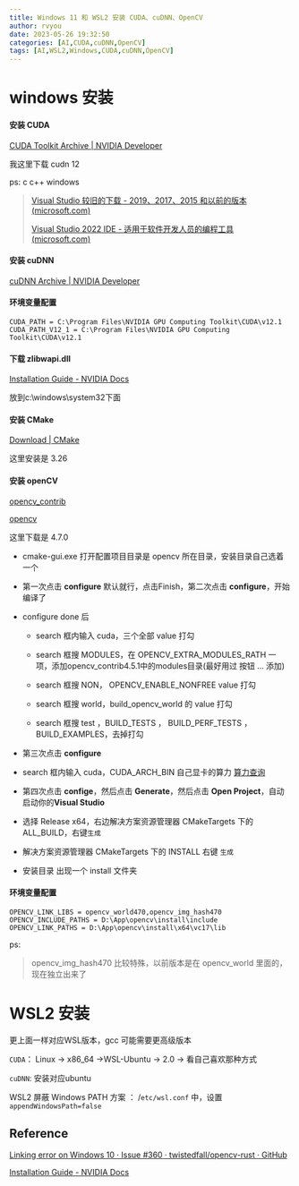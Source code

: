 ```yaml
---
title: Windows 11 和 WSL2 安装 CUDA、cuDNN、OpenCV
author: rvyou
date: 2023-05-26 19:32:50
categories: [AI,CUDA,cuDNN,OpenCV]
tags: [AI,WSL2,Windows,CUDA,cuDNN,OpenCV]
---
```


# windows 安装

#### 安装 CUDA

[CUDA Toolkit Archive | NVIDIA Developer](https://developer.nvidia.com/cuda-toolkit-archive)

 我这里下载 cudn 12

ps: c c++ windows

> [Visual Studio 较旧的下载 - 2019、2017、2015 和以前的版本 (microsoft.com)](https://visualstudio.microsoft.com/zh-hans/vs/older-downloads/)
> 
> [Visual Studio 2022 IDE - 适用于软件开发人员的编程工具 (microsoft.com)](https://visualstudio.microsoft.com/zh-hans/vs/)

#### 安装 cuDNN

[cuDNN Archive | NVIDIA Developer](https://developer.nvidia.com/rdp/cudnn-archive)

#### 环境变量配置

```
CUDA_PATH = C:\Program Files\NVIDIA GPU Computing Toolkit\CUDA\v12.1
CUDA_PATH_V12_1 = C:\Program Files\NVIDIA GPU Computing Toolkit\CUDA\v12.1
```

#### 下载 zlibwapi.dll

[Installation Guide - NVIDIA Docs](https://docs.nvidia.com/deeplearning/cudnn/install-guide/index.html#install-zlib-windows)

放到c:\windows\system32下面

#### 安装 CMake

[Download | CMake](https://cmake.org/download/)

这里安装是 3.26

#### 安装 openCV

[opencv_contrib](https://github.com/opencv/opencv_contrib/tags)

[opencv](https://github.com/opencv/opencv/releases)

这里下载是 4.7.0

- cmake-gui.exe 打开配置项目目录是 opencv 所在目录，安装目录自己选着一个

- 第一次点击 **configure**  默认就行，点击Finish，第二次点击 **configure**，开始编译了

- configure done 后
  
  - search 框内输入 cuda，三个全部 value 打勾  
  
  - search 框搜 MODULES，在 OPENCV_EXTRA_MODULES_RATH 一项，添加opencv_contrib4.5.1中的modules目录(最好用过 按钮 ... 添加)  
  
  - search 框搜 NON， OPENCV_ENABLE_NONFREE value 打勾  
  
  - search 框搜 world，build_opencv_world 的 value 打勾  
  
  - search 框搜 test ，BUILD_TESTS ， BUILD_PERF_TESTS ，BUILD_EXAMPLES，去掉打勾

- 第三次点击 **configure**

- search 框内输入 cuda，CUDA_ARCH_BIN 自己显卡的算力 [算力查询](https://developer.nvidia.com/cuda-gpus) 

- 第四次点击 **confige**，然后点击 **Generate**，然后点击 **Open Project**，自动启动你的**Visual Studio**

- 选择 Release x64，右边解决方案资源管理器 CMakeTargets 下的 ALL_BUILD，右键`生成`

- 解决方案资源管理器  CMakeTargets 下的 INSTALL 右键  `生成` 

- 安装目录 出现一个 install 文件夹

#### 环境变量配置

```
OPENCV_LINK_LIBS = opencv_world470,opencv_img_hash470
OPENCV_INCLUDE_PATHS = D:\App\opencv\install\include
OPENCV_LINK_PATHS = D:\App\opencv\install\x64\vc17\lib
```

ps:

> opencv_img_hash470 比较特殊，以前版本是在 opencv_world 里面的，现在独立出来了

# WSL2 安装

更上面一样对应WSL版本，gcc 可能需要更高级版本

`CUDA`： Linux -> x86_64 ->WSL-Ubuntu -> 2.0 -> 看自己喜欢那种方式

`cuDNN`: 安装对应ubuntu

WSL2 屏蔽 Windows PATH 方案 ： /`etc/wsl.conf` 中，设置`appendWindowsPath=false`

## Reference

[Linking error on Windows 10 · Issue #360 · twistedfall/opencv-rust · GitHub](https://github.com/twistedfall/opencv-rust/issues/360)

[Installation Guide - NVIDIA Docs](https://docs.nvidia.com/deeplearning/cudnn/install-guide/index.html)
